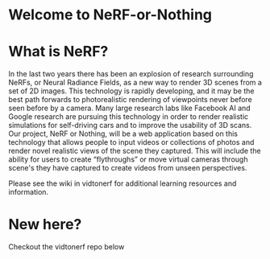 # Welcome to NeRF-or-Nothing

# What is NeRF?
In the last two years there has been an explosion of research surrounding NeRFs, or Neural Radiance Fields, as a new way to render 3D scenes from a set of 2D images. This technology is rapidly developing, and it may be the best path forwards to photorealistic rendering of viewpoints never before seen before by a camera. Many large research labs like Facebook AI and Google research are pursuing this technology in order to render realistic simulations for self-driving cars and to improve the usability of 3D scans. Our project, NeRF or Nothing, will be a web application based on this technology that allows people to input videos or collections of photos and render novel realistic views of the scene they captured. This will include the ability for users to create “flythroughs” or move virtual cameras through scene's they have captured to create videos from unseen perspectives.

Please see the wiki in vidtonerf for additional learning resources and information.
  
# New here?
Checkout the vidtonerf repo below
